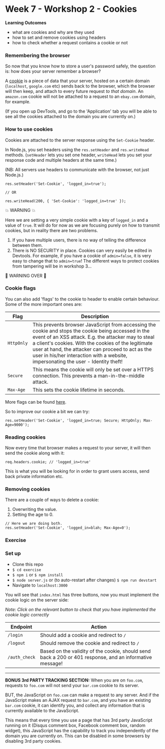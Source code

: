 # Week 7 - Workshop 2 - Cookies

__Learning Outcomes__

- what are cookies and why are they used
- how to set and remove cookies using headers
- how to check whether a request contains a cookie or not

### Remembering the browser

So now that you know how to store a user's password safely, the question is: how does your server remember a browser?

A [cookie](https://developer.mozilla.org/en-US/docs/Web/HTTP/Cookies) is a piece of data that your server, hosted on a certain domain (`localhost`, `google.com` etc) sends back to the browser, which the browser will then keep, and attach to every future request _to that domain_. An `amazon.com` cookie will not be attached to a request to an `ebay.com` domain, for example.

(If you open up DevTools, and go to the 'Application' tab you will be able to see all the cookies attached to the domain you are currently on.)

### How to use cookies

Cookies are attached to the server response using the `Set-Cookie` header.

In Node.js, you set headers using the `res.setHeader` and `res.writeHead` methods. (`setHeader` lets you set one header, `writeHead` lets you set your response code and multiple headers at the same time.)

(NB: All servers use headers to communicate with the browser, not just Node.js.)
```
res.setHeader('Set-Cookie', 'logged_in=true');

// OR

res.writeHead(200, { 'Set-Cookie': 'logged_in=true' });
```

:boom: WARNING :boom:

Here we are setting a very simple cookie with a key of `logged_in` and a value of `true`. It will do for now as we are focusing purely on how to transmit cookies, but in reality there are two problems.

1. If you have multiple users, there is no way of telling the difference between them.
2. There is NO SECURITY in place. Cookies can very easily be edited in Devtools. For example, if you have a cookie of `admin=false`, it is very easy to change that to `admin=true`! The different ways to protect cookies from tampering will be in workshop 3...

:star2: WARNING OVER :star2:

### Cookie flags
You can also add 'flags' to the cookie to header to enable certain behaviour. Some of the more important ones are:

Flag | Description
---|---
`HttpOnly` | This prevents browser JavaScript from accessing the cookie and stops the cookie being accessed in the event of an XSS attack. E.g. the attacker may to steal a client's cookies. With the cookies of the legitimate user at hand, the attacker can proceed to act as the user in his/her interaction with a website, impersonating the user - Identity theft!
`Secure` | This means the cookie will only be set over a HTTPS connection. This prevents a man-in-the-middle attack.
`Max-Age` | This sets the cookie lifetime in seconds.

More flags can be found [here](https://developer.mozilla.org/en-US/docs/Web/HTTP/Headers/Set-Cookie).

So to improve our cookie a bit we can try:
```
res.setHeader('Set-Cookie', 'logged_in=true; Secure; HttpOnly; Max-Age=9000');
```

### Reading cookies
Now every time that browser makes a request to your server, it will then send the cookie along with it:
```
req.headers.cookie; // 'logged_in=true'
```
This is what you will be looking for in order to grant users access, send back private information etc.

### Removing cookies
There are a couple of ways to delete a cookie:
1. Overwriting the value.
2. Setting the age to 0.

```
// Here we are doing both.
res.setHeader('Set-Cookie', 'logged_in=blah; Max-Age=0');
```

### Exercise

### Set up
+ Clone this repo
+ `$ cd exercise`
+ `$ npm i` or `$ npm install`
+ `$ node server.js` or (to auto-restart after changes) `$ npm run devstart`
+ Navigate to `localhost:3000`

You will see that `index.html` has three buttons, now you must implement the cookie logic on the server side:

_Note: Click on the relevant button to check that you have implemented the cookie logic correctly_

Endpoint | Action
---|---
`/login` | Should add a cookie and redirect to `/`
`/logout` | Should remove the cookie and redirect to `/`
`/auth_check` | Based on the validity of the cookie, should send back a 200 or 401 response, and an informative message!

---

__BONUS 3rd PARTY TRACKING SECTION:__
When you are on `foo.com`, requests to `foo.com` will not send your `bar.com` cookie to its server.

BUT, the JavaScript on `foo.com` can make a request to any server. And if the JavaScript makes an AJAX request to `bar.com`, and you have an existing `bar.com` cookie, it can identify you, and collect any information that is currently available to the JavaScript.

This means that every time you use a page that has 3rd party JavaScript running on it (Disqus comment box, Facebook comment box, random widget), this JavaScript has the capability to track you independently of the domain you are currently on. This can be disabled in some browsers by disabling 3rd party cookies.
